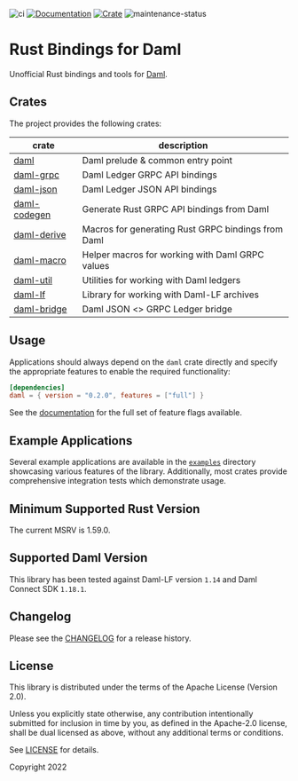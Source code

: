 ![ci](https://github.com/fujiapple852/rust-daml-bindings/actions/workflows/ci.yml/badge.svg)
[![Documentation](https://docs.rs/daml/badge.svg)](https://docs.rs/daml/0.2.0)
[![Crate](https://img.shields.io/crates/v/daml.svg)](https://crates.io/crates/daml/0.2.0)
![maintenance-status](https://img.shields.io/badge/maintenance-experimental-blue.svg)

# Rust Bindings for Daml

Unofficial Rust bindings and tools for [Daml](https://daml.com).

## Crates

The project provides the following crates:

| crate                                                       | description                                        |
|-------------------------------------------------------------|----------------------------------------------------|
| [daml](https://crates.io/crates/daml/0.2.0)                 | Daml prelude & common entry point                  |
| [daml-grpc](https://crates.io/crates/daml-grpc/0.2.0)       | Daml Ledger GRPC API bindings                      |
| [daml-json](https://crates.io/crates/daml-json/0.2.0)       | Daml Ledger JSON API bindings                      |
| [daml-codegen](https://crates.io/crates/daml-codegen/0.2.0) | Generate Rust GRPC API bindings from Daml          |
| [daml-derive](https://crates.io/crates/daml-derive/0.2.0)   | Macros for generating Rust GRPC bindings from Daml |
| [daml-macro](https://crates.io/crates/daml-macro/0.2.0)     | Helper macros for working with Daml GRPC values    |
| [daml-util](https://crates.io/crates/daml-util/0.2.0)       | Utilities for working with Daml ledgers            |
| [daml-lf](https://crates.io/crates/daml-lf/0.2.0)           | Library for working with Daml-LF archives          |
| [daml-bridge](https://crates.io/crates/daml-bridge/0.2.0)   | Daml JSON <> GRPC Ledger bridge                    |

## Usage

Applications should always depend on the `daml` crate directly and specify the appropriate features to enable the
required functionality:

```toml
[dependencies]
daml = { version = "0.2.0", features = ["full"] }
```

See the [documentation](https://docs.rs/daml/0.2.0) for the full set of feature flags available.

## Example Applications

Several example applications are available in
the [`examples`](https://github.com/fujiapple852/rust-daml-bindings/tree/master/examples) directory showcasing various
features of the library. Additionally, most crates provide comprehensive integration tests which demonstrate usage.

## Minimum Supported Rust Version

The current MSRV is 1.59.0.

## Supported Daml Version

This library has been tested against Daml-LF version `1.14` and Daml Connect SDK `1.18.1`.

## Changelog

Please see the [CHANGELOG](../CHANGELOG.md) for a release history.

## License

This library is distributed under the terms of the Apache License (Version 2.0).

Unless you explicitly state otherwise, any contribution intentionally submitted for inclusion in time by you, as defined
in the Apache-2.0 license, shall be dual licensed as above, without any additional terms or conditions.

See [LICENSE](../LICENSE) for details.

Copyright 2022